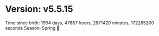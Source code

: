 # Version: v5.5.15
Time since birth: 1994 days, 47857 hours, 2871420 minutes, 172285200 seconds
Season: Spring 🌸
